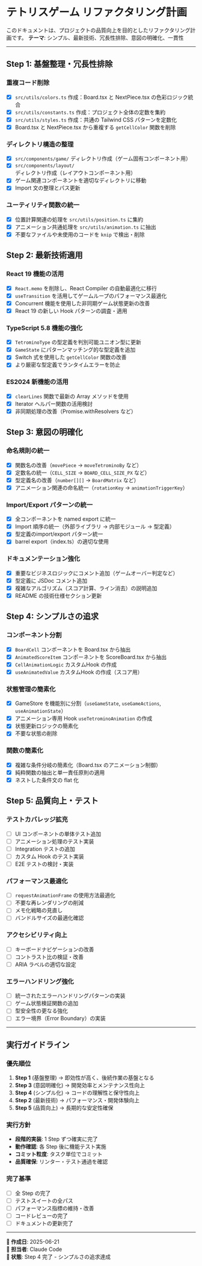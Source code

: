 # テトリスゲーム リファクタリング計画

このドキュメントは、プロジェクトの品質向上を目的としたリファクタリング計画です。
**テーマ**: シンプル、最新技術、冗長性排除、意図の明確化、一貫性

---

## Step 1: 基盤整理・冗長性排除

### 重複コード削除

- [x] `src/utils/colors.ts` 作成：Board.tsx と NextPiece.tsx の色彩ロジック統合
- [x] `src/utils/constants.ts` 作成：プロジェクト全体の定数を集約
- [x] `src/utils/styles.ts` 作成：共通の Tailwind CSS パターンを定数化
- [x] Board.tsx と NextPiece.tsx から重複する `getCellColor` 関数を削除

### ディレクトリ構造の整理

- [x] `src/components/game/` ディレクトリ作成（ゲーム固有コンポーネント用）
- [x] `src/components/layout/` ディレクトリ作成（レイアウトコンポーネント用）
- [x] ゲーム関連コンポーネントを適切なディレクトリに移動
- [x] Import 文の整理とパス更新

### ユーティリティ関数の統一

- [x] 位置計算関連の処理を `src/utils/position.ts` に集約
- [x] アニメーション共通処理を `src/utils/animation.ts` に抽出
- [x] 不要なファイルや未使用のコードを `knip` で検出・削除

## Step 2: 最新技術適用

### React 19 機能の活用

- [x] `React.memo` を削除し、React Compiler の自動最適化に移行
- [x] `useTransition` を活用してゲームループのパフォーマンス最適化
- [x] Concurrent 機能を使用した非同期ゲーム状態更新の改善
- [x] React 19 の新しい Hook パターンの調査・適用

### TypeScript 5.8 機能の強化

- [x] `TetrominoType` の型定義を判別可能ユニオン型に更新
- [x] `GameState` にパターンマッチング的な型定義を追加
- [x] Switch 式を使用した `getCellColor` 関数の改善
- [x] より厳密な型定義でランタイムエラーを防止

### ES2024 新機能の活用

- [x] `clearLines` 関数で最新の Array メソッドを使用
- [x] Iterator ヘルパー関数の活用検討
- [x] 非同期処理の改善（Promise.withResolvers など）

## Step 3: 意図の明確化

### 命名規則の統一

- [x] 関数名の改善（`movePiece` → `moveTetrominoBy` など）
- [x] 定数名の統一（`CELL_SIZE` → `BOARD_CELL_SIZE_PX` など）
- [x] 型定義名の改善（`number[][]` → `BoardMatrix` など）
- [x] アニメーション関連の命名統一（`rotationKey` → `animationTriggerKey`）

### Import/Export パターンの統一

- [x] 全コンポーネントを named export に統一
- [x] Import 順序の統一（外部ライブラリ → 内部モジュール → 型定義）
- [x] 型定義のimport/export パターン統一
- [x] barrel export（index.ts）の適切な使用

### ドキュメンテーション強化

- [x] 重要なビジネスロジックにコメント追加（ゲームオーバー判定など）
- [x] 型定義に JSDoc コメント追加
- [x] 複雑なアルゴリズム（スコア計算、ライン消去）の説明追加
- [x] README の技術仕様セクション更新

## Step 4: シンプルさの追求

### コンポーネント分割

- [x] `BoardCell` コンポーネントを Board.tsx から抽出
- [x] `AnimatedScoreItem` コンポーネントを ScoreBoard.tsx から抽出
- [x] `CellAnimationLogic` カスタムHook の作成
- [x] `useAnimatedValue` カスタムHook の作成（スコア用）

### 状態管理の簡素化

- [x] GameStore を機能別に分割（`useGameState`, `useGameActions`, `useAnimationState`）
- [x] アニメーション専用 Hook `useTetrominoAnimation` の作成
- [x] 状態更新ロジックの簡素化
- [x] 不要な状態の削除

### 関数の簡素化

- [x] 複雑な条件分岐の簡素化（Board.tsx のアニメーション制御）
- [x] 純粋関数の抽出と単一責任原則の適用
- [x] ネストした条件文の flat 化

## Step 5: 品質向上・テスト

### テストカバレッジ拡充

- [ ] UI コンポーネントの単体テスト追加
- [ ] アニメーション処理のテスト実装
- [ ] Integration テストの追加
- [ ] カスタム Hook のテスト実装
- [ ] E2E テストの検討・実装

### パフォーマンス最適化

- [ ] `requestAnimationFrame` の使用方法最適化
- [ ] 不要な再レンダリングの削減
- [ ] メモ化戦略の見直し
- [ ] バンドルサイズの最適化確認

### アクセシビリティ向上

- [ ] キーボードナビゲーションの改善
- [ ] コントラスト比の検証・改善
- [ ] ARIA ラベルの適切な設定

### エラーハンドリング強化

- [ ] 統一されたエラーハンドリングパターンの実装
- [ ] ゲーム状態検証関数の追加
- [ ] 型安全性の更なる強化
- [ ] エラー境界（Error Boundary）の実装

---

## 実行ガイドライン

### 優先順位
1. **Step 1** (基盤整理) → 即効性が高く、後続作業の基盤となる
2. **Step 3** (意図明確化) → 開発効率とメンテナンス性向上
3. **Step 4** (シンプル化) → コードの理解性と保守性向上
4. **Step 2** (最新技術) → パフォーマンス・開発体験向上
5. **Step 5** (品質向上) → 長期的な安定性確保

### 実行方針
- **段階的実装**: 1 Step ずつ確実に完了
- **動作確認**: 各 Step 後に機能テスト実施
- **コミット粒度**: タスク単位でコミット
- **品質確保**: リンター・テスト通過を確認

### 完了基準
- [ ] 全 Step の完了
- [ ] テストスイートの全パス
- [ ] パフォーマンス指標の維持・改善
- [ ] コードレビューの完了
- [ ] ドキュメントの更新完了

---

**📅 作成日**: 2025-06-21  
**👤 担当者**: Claude Code  
**📍 状態**: Step 4 完了 - シンプルさの追求達成